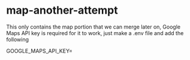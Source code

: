 # map-another-attempt

This only contains the map portion that we can merge later on, Google Maps API key is required for it to work, just make a .env file and add the following


GOOGLE_MAPS_API_KEY=<your-api-key>